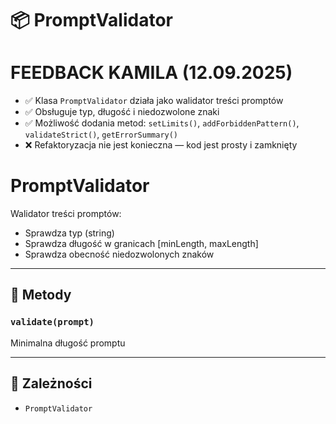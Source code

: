 # 📦 PromptValidator

FEEDBACK KAMILA (12.09.2025)
=============================
- ✅ Klasa `PromptValidator` działa jako walidator treści promptów
- ✅ Obsługuje typ, długość i niedozwolone znaki
- ✅ Możliwość dodania metod: `setLimits()`, `addForbiddenPattern()`, `validateStrict()`, `getErrorSummary()`
- ❌ Refaktoryzacja nie jest konieczna — kod jest prosty i zamknięty

PromptValidator
===============
Walidator treści promptów:
- Sprawdza typ (string)
- Sprawdza długość w granicach [minLength, maxLength]
- Sprawdza obecność niedozwolonych znaków


---
## 🔧 Metody

### `validate(prompt)`

Minimalna długość promptu


---
## 🔗 Zależności

- `PromptValidator`